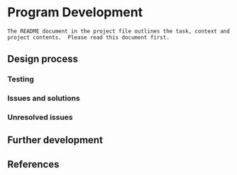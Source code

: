 # Program Development
```
The README document in the project file outlines the task, context and project contents.  Please read this document first.
```
## Design process

### Testing 

### Issues and solutions

### Unresolved issues

## Further development

## References
